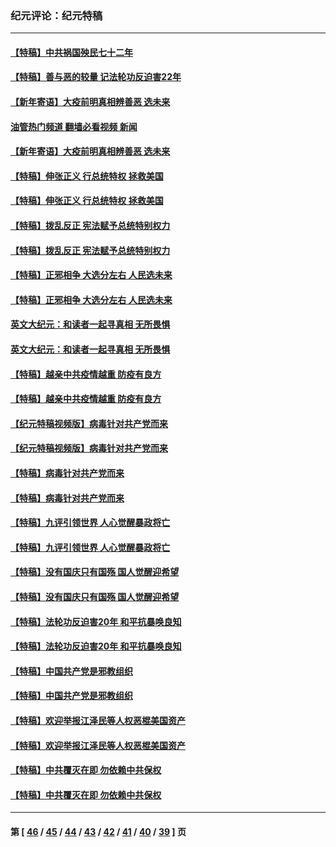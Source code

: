 ### 纪元评论：纪元特稿
---
#### [【特稿】中共祸国殃民七十二年](../../pages/nsc424/n13272607.md?12130330) 
#### [【特稿】善与恶的较量 记法轮功反迫害22年](../../pages/nsc424/n13086597.md?12130330) 
#### [【新年寄语】大疫前明真相辨善恶 选未来](../../pages/nsc424/n12660855.md?12130330) 
#### [油管热门频道 翻墙必看视频 新闻](ok?12130330)
#### [【新年寄语】大疫前明真相辨善恶 选未来](../../pages/nsc424/n12660855.md?12130330) 
#### [【特稿】伸张正义 行总统特权 拯救美国](../../pages/nsc424/n12616806.md?12130330) 
#### [【特稿】伸张正义 行总统特权 拯救美国](../../pages/nsc424/n12616806.md?12130330) 
#### [【特稿】拨乱反正 宪法赋予总统特别权力](../../pages/nsc424/n12598306.md?12130330) 
#### [【特稿】拨乱反正 宪法赋予总统特别权力](../../pages/nsc424/n12598306.md?12130330) 
#### [【特稿】正邪相争 大选分左右 人民选未来](../../pages/nsc424/n12545208.md?12130330) 
#### [【特稿】正邪相争 大选分左右 人民选未来](../../pages/nsc424/n12545208.md?12130330) 
#### [英文大纪元：和读者一起寻真相 无所畏惧](../../pages/nsc424/n12542027.md?12130330) 
#### [英文大纪元：和读者一起寻真相 无所畏惧](../../pages/nsc424/n12542027.md?12130330) 
#### [【特稿】越亲中共疫情越重 防疫有良方](../../pages/nsc424/n12042989.md?12130330) 
#### [【特稿】越亲中共疫情越重 防疫有良方](../../pages/nsc424/n12042989.md?12130330) 
#### [【纪元特稿视频版】病毒针对共产党而来](../../pages/nsc424/n11977328.md?12130330) 
#### [【纪元特稿视频版】病毒针对共产党而来](../../pages/nsc424/n11977328.md?12130330) 
#### [【特稿】病毒针对共产党而来](../../pages/nsc424/n11928818.md?12130330) 
#### [【特稿】病毒针对共产党而来](../../pages/nsc424/n11928818.md?12130330) 
#### [【特稿】九评引领世界 人心觉醒暴政将亡](../../pages/nsc424/n11660496.md?12130330) 
#### [【特稿】九评引领世界 人心觉醒暴政将亡](../../pages/nsc424/n11660496.md?12130330) 
#### [【特稿】没有国庆只有国殇 国人觉醒迎希望](../../pages/nsc424/n11549354.md?12130330) 
#### [【特稿】没有国庆只有国殇 国人觉醒迎希望](../../pages/nsc424/n11549354.md?12130330) 
#### [【特稿】法轮功反迫害20年 和平抗暴唤良知](../../pages/nsc424/n11389135.md?12130330) 
#### [【特稿】法轮功反迫害20年 和平抗暴唤良知](../../pages/nsc424/n11389135.md?12130330) 
#### [【特稿】中国共产党是邪教组织](../../pages/nsc424/n11355551.md?12130330) 
#### [【特稿】中国共产党是邪教组织](../../pages/nsc424/n11355551.md?12130330) 
#### [【特稿】欢迎举报江泽民等人权恶棍美国资产](../../pages/nsc424/n11303040.md?12130330) 
#### [【特稿】欢迎举报江泽民等人权恶棍美国资产](../../pages/nsc424/n11303040.md?12130330) 
#### [【特稿】中共覆灭在即 勿依赖中共保权](../../pages/nsc424/n11278510.md?12130330) 
#### [【特稿】中共覆灭在即 勿依赖中共保权](../../pages/nsc424/n11278510.md?12130330) 

---
#### 第 [ [46](./46.md?12130330) / [45](./45.md?12130330) / [44](./44.md?12130330) / [43](./43.md?12130330) / [42](./42.md?12130330) / [41](./41.md?12130330) / [40](./40.md?12130330) / [39](./39.md?12130330) ] 页
